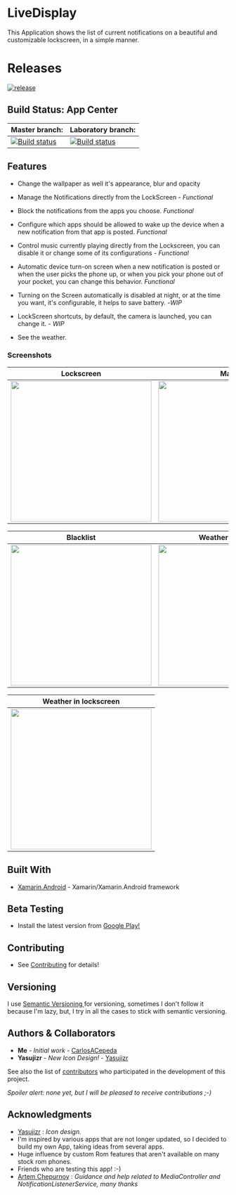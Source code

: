 # LiveDisplay

This Application shows the list of current notifications on a beautiful and customizable lockscreen, in a simple manner.


# Releases

[![release](https://img.shields.io/badge/release-released-brightgreen.svg)](https://github.com/CarlosACepeda/LiveDisplay/releases)

## Build Status: App Center

|Master branch:|Laboratory branch:|
|----------|---------|
|[![Build status](https://build.appcenter.ms/v0.1/apps/35ff8c85-fde9-4e45-9e27-834a716fce2b/branches/master/badge)](https://appcenter.ms)|[![Build status](https://build.appcenter.ms/v0.1/apps/35ff8c85-fde9-4e45-9e27-834a716fce2b/branches/Laboratory/badge)](https://appcenter.ms)

## Features

* Change the wallpaper as well it's appearance, blur and opacity

* Manage the Notifications directly from the LockScreen - *Functional*

* Block the notifications from the apps you choose. *Functional*

* Configure which apps should be allowed to wake up the device when a new notification from that app is posted. *Functional*

* Control music currently playing directly from the Lockscreen, you can disable it or change some of its configurations - *Functional*

* Automatic device turn-on screen when a new notification is posted or when the user picks the phone up, or when you pick your phone out of your pocket, you can change this behavior.  *Functional*

* Turning on the Screen automatically is disabled at night, or at the time you want, it's configurable, it helps to save battery. -*WIP*

* LockScreen shortcuts, by default, the camera is launched, you can change it. - *WIP*

* See the weather.


### Screenshots

|Lockscreen|Main|Notif. Settings|
|-----------|--------------|-------------|
|<img src="https://i.imgur.com/TWomVz1.png" width=320>|<img src="https://i.imgur.com/kSWl9nx.png" width=320>|<img src="https://i.imgur.com/sUARkMa.png" width="320">|

|Blacklist|Weather Settings|Pick wallpaper|
|-----------|--------------|-------------|
|<img src="https://i.imgur.com/RPMwn6y.png" width=320>|<img src="https://i.imgur.com/Yp0IBBh.png" width=320>|<img src="https://i.imgur.com/1zUGtTU.pngReadme" width="320">|

|Weather in lockscreen|
|------------------|
|<img src="https://i.imgur.com/ihR9roq.png" width=320>|




## Built With

* [Xamarin.Android](https://docs.microsoft.com/en-us/xamarin/android/) - Xamarin/Xamarin.Android framework

## Beta Testing

* Install the latest version from [Google Play!](https://play.google.com/store/apps/details?id=com.underground.livedisplay)

## Contributing

* See [Contributing](https://github.com/CarlosACepeda/LiveDisplay/tree/master/CONTRIBUTING.md) for details!

## Versioning

I use [Semantic Versioning ](http://semver.org/) for versioning, sometimes I don't follow it because I'm lazy, but, I try in all the cases to stick with semantic versioning.

## Authors & Collaborators

* **Me** - *Initial work* - [CarlosACepeda](https://github.com/CarlosACepeda)
* **Yasujizr**  - *New Icon Design!* - [Yasujizr](https://github.com/Yasujizr)

See also the list of [contributors](https://github.com/CarlosACepeda/LiveDisplay/contributors) who participated in the development of this project.

*Spoiler alert: none yet, but I will be pleased to receive contributions ;-)*

## Acknowledgments

* [Yasujizr](https://github.com/Yasujizr) : *Icon design.*
* I'm inspired by various apps that are not longer updated, so I decided to build my own App, taking ideas from several apps.
* Huge influence by custom Rom features that aren't available on many stock rom phones.
* Friends who are testing this app! :-)
* [Artem Chepurnoy](https://github.com/AChep) : *Guidance and help related to MediaController and NotificationListenerService, many thanks*
